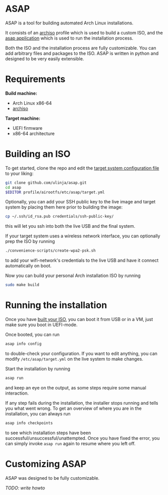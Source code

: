 # ASAP

ASAP is a tool for building automated Arch Linux installations.

It consists of an [archiso](https://wiki.archlinux.org/title/Archiso) profile which is used to build a custom ISO, and the [asap application]() which is used to run the installation process.

Both the ISO and the installation process are fully customizable. You can add arbitrary files and packages to the ISO. ASAP is written in python and designed to be very easily extensible.

# Requirements

**Build machine:**

- Arch Linux x86-64
- [archiso](https://archlinux.org/packages/extra/any/archiso/)

**Target machine:**

- UEFI firmware
- x86-64 architecture

# Building an ISO

To get started, clone the repo and edit the [target system configuration file](/profile/airootfs/etc/asap/) to your liking:

```bash
git clone github.com/ulinja/asap.git
cd asap
$EDITOR profile/airootfs/etc/asap/target.yml
```

Optionally, you can add your SSH public key to the live image and target system by placing them here prior to building the image:

```bash
cp ~/.ssh/id_rsa.pub credentials/ssh-public-key/
```

this will let you ssh into both the live USB and the final system.

If your target system uses a wireless network interface, you can optionally prep the ISO by running

```bash
./convenience-scripts/create-wpa2-psk.sh
```

to add your wifi-network's credentials to the live USB and have it connect automatically on boot.

Now you can build your personal Arch installation ISO by running

```bash
sudo make build
```

# Running the installation

Once you have [built your ISO](#building-an-iso), you can boot it from USB or in a VM, just make sure you boot in UEFI-mode.

Once booted, you can run

```bash
asap info config
```

to double-check your configuration. If you want to edit anything, you can modify `/etc/asap/target.yml` on the live system to make changes.

Start the installation by running

```bash
asap run
```

and keep an eye on the output, as some steps require some manual interaction.

If any step fails during the installation, the installer stops running and tells you what went wrong.
To get an overview of where you are in the installation, you can always run

```bash
asap info checkpoints
```

to see which installation steps have been successful/unsuccessful/unattempted.
Once you have fixed the error, you can simply invoke `asap run` again to resume where you left off.

# Customizing ASAP

ASAP was designed to be fully customizable.

*TODO: write howto*
